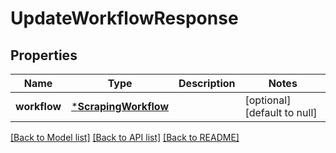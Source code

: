 # UpdateWorkflowResponse

## Properties
Name | Type | Description | Notes
------------ | ------------- | ------------- | -------------
**workflow** | [***ScrapingWorkflow**](ScrapingWorkflow.md) |  | [optional] [default to null]

[[Back to Model list]](../README.md#documentation-for-models) [[Back to API list]](../README.md#documentation-for-api-endpoints) [[Back to README]](../README.md)


